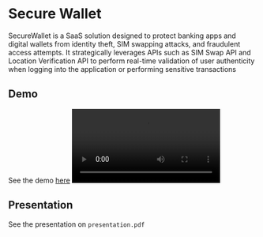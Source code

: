 # Secure Wallet
SecureWallet is a SaaS solution designed to protect banking apps and digital wallets from
identity theft, SIM swapping attacks, and fraudulent access attempts. It strategically leverages
APIs such as SIM Swap API and Location Verification API to perform real-time validation of user
authenticity when logging into the application or performing sensitive transactions

## Demo
See the demo [here](https://docs.google.com/file/d/1pJ3DqREyHj-W8ym_cW0pGrvN1ZGIAyIt/preview)
![Demo](/assets/secure%20wallet.mp4)

## Presentation
See the presentation on `presentation.pdf`